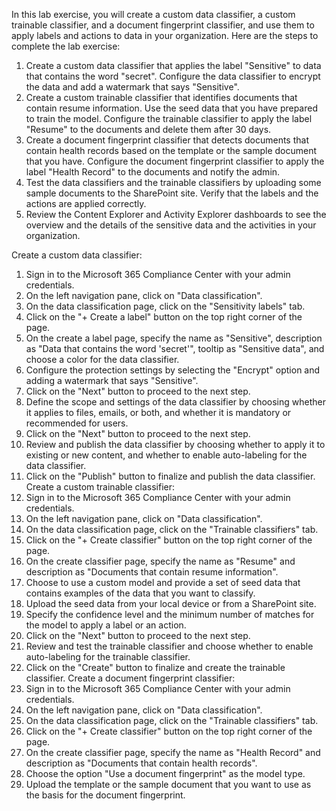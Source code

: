 In this lab exercise, you will create a custom data classifier, a custom trainable classifier, and a document fingerprint classifier, and use them to apply labels and actions to data in your organization.
Here are the steps to complete the lab exercise:
1.	Create a custom data classifier that applies the label "Sensitive" to data that contains the word "secret". Configure the data classifier to encrypt the data and add a watermark that says "Sensitive".
2.	Create a custom trainable classifier that identifies documents that contain resume information. Use the seed data that you have prepared to train the model. Configure the trainable classifier to apply the label "Resume" to the documents and delete them after 30 days.
3.	Create a document fingerprint classifier that detects documents that contain health records based on the template or the sample document that you have. Configure the document fingerprint classifier to apply the label "Health Record" to the documents and notify the admin.
4.	Test the data classifiers and the trainable classifiers by uploading some sample documents to the SharePoint site. Verify that the labels and the actions are applied correctly.
5.	Review the Content Explorer and Activity Explorer dashboards to see the overview and the details of the sensitive data and the activities in your organization.

Create a custom data classifier:
1.	Sign in to the Microsoft 365 Compliance Center with your admin credentials.
2.	On the left navigation pane, click on "Data classification".
3.	On the data classification page, click on the "Sensitivity labels" tab.
4.	Click on the "+ Create a label" button on the top right corner of the page.
5.	On the create a label page, specify the name as "Sensitive", description as "Data that contains the word 'secret'", tooltip as "Sensitive data", and choose a color for the data classifier.
6.	Configure the protection settings by selecting the "Encrypt" option and adding a watermark that says "Sensitive".
7.	Click on the "Next" button to proceed to the next step.
8.	Define the scope and settings of the data classifier by choosing whether it applies to files, emails, or both, and whether it is mandatory or recommended for users.
9.	Click on the "Next" button to proceed to the next step.
10.	Review and publish the data classifier by choosing whether to apply it to existing or new content, and whether to enable auto-labeling for the data classifier.
11.	Click on the "Publish" button to finalize and publish the data classifier.
Create a custom trainable classifier:
1.	Sign in to the Microsoft 365 Compliance Center with your admin credentials.
2.	On the left navigation pane, click on "Data classification".
3.	On the data classification page, click on the "Trainable classifiers" tab.
4.	Click on the "+ Create classifier" button on the top right corner of the page.
5.	On the create classifier page, specify the name as "Resume" and description as "Documents that contain resume information".
6.	Choose to use a custom model and provide a set of seed data that contains examples of the data that you want to classify.
7.	Upload the seed data from your local device or from a SharePoint site.
8.	Specify the confidence level and the minimum number of matches for the model to apply a label or an action.
9.	Click on the "Next" button to proceed to the next step.
10.	Review and test the trainable classifier and choose whether to enable auto-labeling for the trainable classifier.
11.	Click on the "Create" button to finalize and create the trainable classifier.
Create a document fingerprint classifier:
1.	Sign in to the Microsoft 365 Compliance Center with your admin credentials.
2.	On the left navigation pane, click on "Data classification".
3.	On the data classification page, click on the "Trainable classifiers" tab.
4.	Click on the "+ Create classifier" button on the top right corner of the page.
5.	On the create classifier page, specify the name as "Health Record" and description as "Documents that contain health records".
6.	Choose the option "Use a document fingerprint" as the model type.
7.	Upload the template or the sample document that you want to use as the basis for the document fingerprint.

